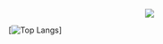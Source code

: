 
<p align="center">
  <a href="https://github.com/radoveneanuvlad">
    <img src="https://discord.c99.nl/widget/theme-4/222681758875910145.png"/>
     </a>
</p>

[![Top Langs](https://github-readme-stats.vercel.app/api/top-langs/?username=radoveneanuvlad)]
